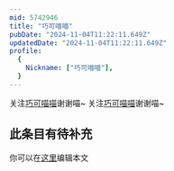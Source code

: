 ```yaml
---
mid: 5742946
title: "巧可喵喵"
pubDate: "2024-11-04T11:22:11.649Z"
updatedDate: "2024-11-04T11:22:11.649Z"
profile:
  {
    Nickname: ["巧可喵喵"],
  }
---
```


关注[巧可喵喵](https://space.bilibili.com/5742946)谢谢喵~ 关注[巧可喵喵](https://space.bilibili.com/5742946)谢谢喵~

## 此条目有待补充
你可以在[这里](https://github.com/Yuhanawa/VTuber.ICU-Content/edit/master/v/巧可喵喵/index.md)编辑本文
